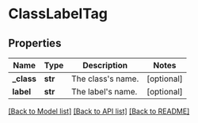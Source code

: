# ClassLabelTag

## Properties
Name | Type | Description | Notes
------------ | ------------- | ------------- | -------------
**_class** | **str** | The class&#39;s name. | [optional] 
**label** | **str** | The label&#39;s name. | [optional] 

[[Back to Model list]](../README.md#documentation-for-models) [[Back to API list]](../README.md#documentation-for-api-endpoints) [[Back to README]](../README.md)



